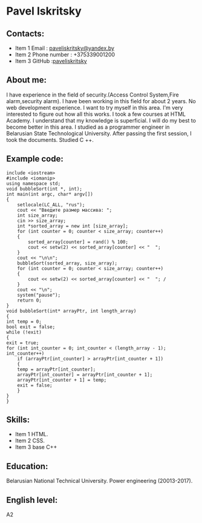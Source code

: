 # Pavel Iskritsky
## Contacts:
* Item 1 Email : paveliskritsky@yandex.by
* Item 2 Phone number : +375339001200
* Item 3 GitHub :[paveliskritsky](https://github.com/paveliskritsky)
## About me:
I have experience in the field of security.(Access Control System,Fire alarm,security alarm). I have been working in this field for about 2 years. No web development experience. I want to try myself in this area. I'm very interested to figure out how all this works. I took a few courses at HTML Academy. I understand that my knowledge is superficial. I will do my best to become better in this area. I studied as a programmer engineer in Belarusian State Technological University. After passing the first session, I took the documents. Studied C ++. 
## Example code:

    include <iostream>
    #include <iomanip>
    using namespace std;
    void bubbleSort(int *, int);
    int main(int argc, char* argv[])
    {
        setlocale(LC_ALL, "rus");
        cout << "Введите размер массива: ";
        int size_array; 
        cin >> size_array;
        int *sorted_array = new int [size_array];
        for (int counter = 0; counter < size_array; counter++)
        {
            sorted_array[counter] = rand() % 100; 
            cout << setw(2) << sorted_array[counter] << "  "; 
        }
        cout << "\n\n";
        bubbleSort(sorted_array, size_array); 
        for (int counter = 0; counter < size_array; counter++)
        {
            cout << setw(2) << sorted_array[counter] << "  "; /
        }
        cout << "\n";
        system("pause");
        return 0;
    }
    void bubbleSort(int* arrayPtr, int length_array) 
    {
    int temp = 0; 
    bool exit = false; 
    while (!exit)
    {
    exit = true;
    for (int int_counter = 0; int_counter < (length_array - 1); int_counter++)
        if (arrayPtr[int_counter] > arrayPtr[int_counter + 1]) 
        {
        temp = arrayPtr[int_counter];
        arrayPtr[int_counter] = arrayPtr[int_counter + 1];
        arrayPtr[int_counter + 1] = temp;
        exit = false; 
        }
    }
    }

## Skills:
* Item 1 HTML.
* Item 2 CSS.
* Item 3 base C++
## Education:
Belarusian National Technical University. Power engineering (20013-2017).
## English level:
A2